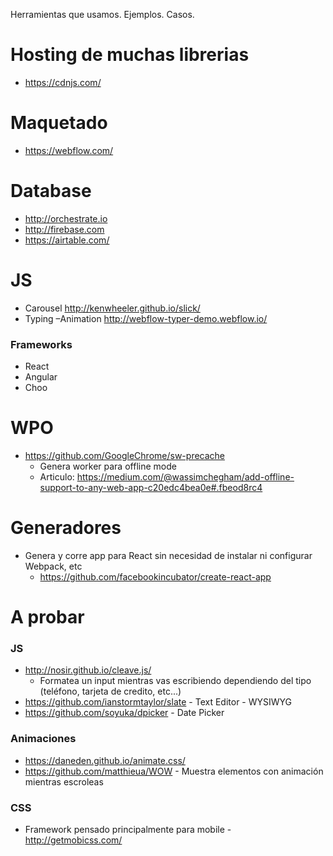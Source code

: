 Herramientas que usamos. Ejemplos. Casos.

# Hosting de muchas librerias
- https://cdnjs.com/

# Maquetado

- https://webflow.com/


# Database

- http://orchestrate.io
- http://firebase.com
- https://airtable.com/


# JS

- Carousel http://kenwheeler.github.io/slick/
- Typing –Animation http://webflow-typer-demo.webflow.io/

### Frameworks
- React
- Angular
- Choo

# WPO
- https://github.com/GoogleChrome/sw-precache
  - Genera worker para offline mode
  - Articulo: https://medium.com/@wassimchegham/add-offline-support-to-any-web-app-c20edc4bea0e#.fbeod8rc4

# Generadores
- Genera y corre app para React sin necesidad de instalar ni configurar Webpack, etc
  - https://github.com/facebookincubator/create-react-app


# A probar

### JS
- http://nosir.github.io/cleave.js/
  - Formatea un input mientras vas escribiendo dependiendo del tipo (teléfono, tarjeta de credito, etc...)
- https://github.com/ianstormtaylor/slate - Text Editor - WYSIWYG
- https://github.com/soyuka/dpicker - Date Picker

### Animaciones 
- https://daneden.github.io/animate.css/
- https://github.com/matthieua/WOW - Muestra elementos con animación mientras escroleas

### CSS
- Framework pensado principalmente para mobile - http://getmobicss.com/
